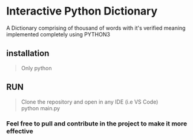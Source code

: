 # Interactive Python Dictionary
A Dictionary comprising of thousand of words with it's verified meaning implemented completely using PYTHON3


## installation 
> Only python <br>

## RUN
> Clone the repository and open in any IDE (i.e VS Code)<br>
> python main.py

### Feel free to pull and contribute in the project to make it more effective